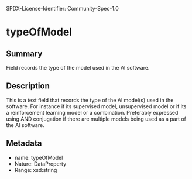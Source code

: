 SPDX-License-Identifier: Community-Spec-1.0

# typeOfModel

## Summary

Field records the type of the model used in the AI software.  

## Description

This is a text field that records the type of the AI model(s) used in the software. For instance if its supervised model, unsupervised model or if its a reinforcement learning model or a combination. Preferably expressed using AND conjugation if there are multiple models being used as a part of the AI software. 

## Metadata

- name: typeOfModel
- Nature: DataProperty
- Range: xsd:string
